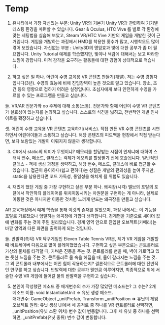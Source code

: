 # Temp

1. 유니티에서 가장 자신있는 부분: Unity VR의 기본기
Unity VR과 관련하여 기기별 테스팅 환경을 마련할 수 있습니다.
Gear & Oculus, HTC Vive 를 별로 각 환경에 맞는 세팅법을 실습해 보았고, Steam VR/HTC Vive 기반의 게임을 개발한 것이 근거입니다.
게임을 개발하는 과정에서 HMD를 착용한 횟수가 많고, 시행착오도 많이 겪어 보았습니다.
자신없는 부분 : Unity3D의 명암효과
빛에 대한 공부가 좀 더 필요합니다. Unity Tutorial 예제를 학습했지만, 빛이나 색감에 대해서는 보고 따라한 느낌이 강합니다.
미적 감각을 요구하는 활동들에 대한 경험이 상대적으로 적습니다.

2. 하고 싶은 일
하나. 어린이 수영 교육용 VR 콘텐츠 만들기(개발).
저는 수영 경험자입니다(3년). 
수영의 효능에 비해 진입장벽이 높은 것으로 알고 있습니다. 장소, 조건 등의 영향으로 접하기 어려운 실정입니다.
초심자에게 보다 안전하게 수영을 가르칠 수 있는 프로그램을 만들고 싶습니다.

둘. VR/AR 전문가와 oo 주제에 대해 소통(소통). 
전문가와 함께 어린이 수영 VR 콘텐츠가 실효성이 있는지를 논의하고 싶습니다.
스스로의 식견을 넓히고, 전반적인 개발 인사이트를 확장하고 싶습니다.

셋. 어린이 수영 교육용 VR 콘텐츠 교육하기(서비스).
직접 만든 VR 수영 콘텐츠를 시연하면서 어린아이들과 소통하고 싶습니다. 
해당 콘텐츠의 피드백을 현장에서 직접 받는다면, 보다 보람있는 개발이 이뤄지지 않을까 생각합니다.

3. C#에서 static의 의미가 무엇이냐?
메모리를 할당받는 시점이 언제냐에 대하여 스태틱 변수, 메소드, 클래스는 객체가 메모리를 할당받기 전에 호출됩니다.
일반적인 클래스 - 객체 생성 과정을 생략하고, 해당 변수, 메소드, 클래스에 바로 접근할 수 있습니다.
접근이 용이하다(쉽고 편하다)는 성질은 개발의 편의성을 높여 주지만,
static을 남용한다면 코드 가독성, 통일성을 해치게 될 위험도 있습니다.

4. 재밌게 했던 게임 중 가장 구현하고 싶은 부분
하나. 왜곡장(시각)
밸브의 포탈의 포탈에서 착안하되 플레이어를 위치이동시키는 차원문을 구현하는 게 아니라, 
실제로 이동한 것은 아니지만 이동한 것처럼 느끼게 만드는 왜곡장을 만들고 싶습니다.

AR 교육과정에서 예제 학습을 통해 이것의 존재를 알았으며,
과정 내에서는 이 기능을 포탈로 가르쳤으나 엄밀히는 왜곡장에 가깝다 생각합니다.
경계면을 기준으로 셰이더 값에 변화를 주는 것이 주된 원리였습니다.
경계 영역 안으로 진입한 오브젝트(카메라)는 바깥 영역과 다른 화면을 출력하게 되는 것입니다.

둘. 반발력(촉각)
VR 탁구게임인 Eleven Table Tennis VR은, 제가 VR 게임을 개발할 때 비트세이버 다음으로 많이 플레이했었습니다.
구현하고 싶은 부분으로는
콘트롤러로 가상의 물체를 타격할 때, 가벼운 진동을 주는 것.
콘트롤러를 뻗을 때, 벽이 가로막고 있는 듯한 느낌을 주는 것.
콘트롤러로 물 속을 헤집을 때, 물이 갈라지는 느낌을 주는 것.
그 외
콘트롤러 내부에서는 어떤 힘이 작용하는지?
결론적으로 콘트롤러에 대한 전반적인 연구를 하고 싶습니다.
반발력에 대한 공부가 웬만큼 이루어지면, 최종적으로 위에 서술한 수영 VR 게임에 들어갈 물의 반발력을 구현하고 싶습니다.


5. 본인이 작성했던 메소드 중 매개변수의 수가 가장 많았던 메소드는? 그 수는?
2개
메소드 이름: void InstantiateUnit => 유닛 생성 메소드.  
매개변수: GameObject _unitPrefab, Transform _unitPosition => 유닛의 게임 오브젝트
원리: 유닛 생성 UI에서 세 공격로 중 하나를 VR 컨트롤러로 선택하면, _unitPosition(유닛 소환 위치) 변수 값이 변동합니다.
그후 세 유닛 중 하나를 선택하면, _unitPrefab(유닛 종류) 변수 값이 변동합니다.
